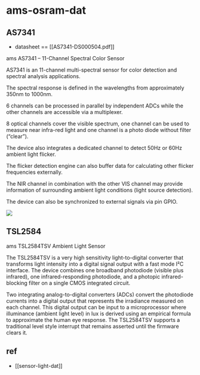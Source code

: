 
# ams-osram-dat


## AS7341 

- datasheet == [[AS7341-DS000504.pdf]]

ams AS7341 – 11-Channel Spectral Color Sensor

AS7341 is an 11-channel multi-spectral sensor for color detection and spectral analysis applications. 

The spectral response is defined in the wavelengths from approximately 350nm to 1000nm. 

6 channels can be processed in parallel by independent ADCs while the other channels are accessible via a multiplexer. 

8 optical channels cover the visible spectrum, one channel can be used to measure near infra-red light and one channel is a photo diode without filter (“clear”). 

The device also integrates a dedicated channel to detect 50Hz or 60Hz ambient light flicker. 

The flicker detection engine can also buffer data for calculating other flicker frequencies externally. 

The NIR channel in combination with the other VIS channel may provide information of surrounding ambient light conditions (light source detection). 

The device can also be synchronized to external signals via pin GPIO.

![](2025-07-13-02-31-41.png)





## TSL2584


ams TSL2584TSV Ambient Light Sensor

The TSL2584TSV is a very high sensitivity light-to-digital converter that transforms light intensity into a digital signal output with a fast mode I²C interface. The device combines one broadband photodiode (visible plus infrared), one infrared-responding photodiode, and a photopic infrared-blocking filter on a single CMOS integrated circuit. 

Two integrating analog-to-digital converters (ADCs) convert the photodiode currents into a digital output that represents the irradiance measured on each channel. This digital output can be input to a microprocessor where illuminance (ambient light level) in lux is derived using an empirical formula to approximate the human eye response. The TSL2584TSV supports a traditional level style interrupt that remains asserted until the firmware clears it.


## ref 

- [[sensor-light-dat]]